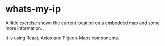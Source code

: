 # whats-my-ip

A little exercise shown the current location on a embedded map and some more information.

It is using React, Axios and Pigeon-Maps components.

